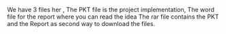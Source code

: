 We have 3 files her , The PKT file is the project implementation, The word file for the report where you can read the idea
The rar file contains the PKT and the Report as second way to download the files.
